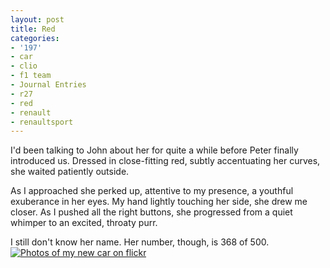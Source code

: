 ```yaml
---
layout: post
title: Red
categories:
- '197'
- car
- clio
- f1 team
- Journal Entries
- r27
- red
- renault
- renaultsport
---
```

I'd been talking to John about her for quite a while before Peter finally introduced us. Dressed in close-fitting red, subtly accentuating her curves, she waited patiently outside.

As I approached she perked up, attentive to my presence, a youthful exuberance in her eyes. My hand lightly touching her side, she drew me closer. As I pushed all the right buttons, she progressed from a quiet whimper to an excited, throaty purr.

I still don't know her name. Her number, though, is 368 of 500.[![Photos of my new car on flickr](http://farm3.static.flickr.com/2094/1875843891_1f9a266ea0.jpg?v=0)][flickr car]

[flickr car]: http://www.flickr.com/photos/steviebm/sets/72157602936819100/

